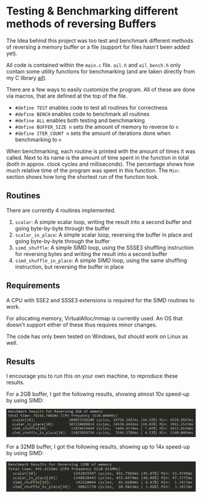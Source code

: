 # Testing & Benchmarking different methods of reversing Buffers

The Idea behind this project was too test and benchmark different methods of reversing a memory buffer or a file (support for files hasn't been added yet).

All code is contained within the `main.c` file. `ail.h` and `ail_bench.h` only contain some utility functions for benchmarking (and are taken directly from my C library [ail](https://github.com/ArtInLines/ail)).

There are a few ways to easily customize the program. All of these are done via macros, that are defined at the top of the file.

- `#define TEST` enables code to test all routines for correctness
- `#define BENCH` enables code to benchmark all routines
- `#define ALL` enables both testing and benchmarking
- `#define BUFFER_SIZE n` sets the amount of memory to reverse to `n`
- `#define ITER_COUNT n` sets the amount of iterations done when benchmarking to `n`

When benchmarking, each routine is printed with the amount of times it was called.
Next to its name is the amount of time spent in the function in total (both in approx. clock cycles and milliseconds).
The percentage shows how much relative time of the program was spent in this function.
The `Min:` section shows how long the shortest run of the function took.

## Routines

There are currently 4 routines implemented.
1. `scalar`: A simple scalar loop, writing the result into a second buffer and going byte-by-byte through the buffer
2. `scalar_in_place`: A simple scalar loop, reversing the buffer in place and going byte-by-byte through the buffer
3. `simd_shuffle`: A simple SIMD loop, using the SSSE3 shuffling instruction for reversing bytes and writing the result into a second buffer
4. `simd_shuffle_in_place`: A simple SIMD loop, using the same shuffling instruction, but reversing the buffer in place

## Requirements

A CPU with SSE2 and SSSE3 extensions is required for the SIMD routines to work.

For allocating memory, VirtualAlloc/mmap is currently used. An OS that doesn't support either of these thus requires minor changes.

The code has only been tested on Windows, but should work on Linux as well.

## Results

I encourage you to run this on your own machine, to reproduce these results.

For a 2GB buffer, I got the following results, showing almost 10x speed-up by using SIMD:

![Result for 2GB memory buffer](result_2GB.png)

For a 32MB buffer, I got the following results, showing up to 14x speed-up by using SIMD:

![Result for 32MB memory buffer](result_32MB.png)

